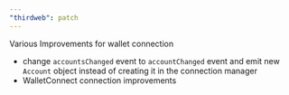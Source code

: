```yaml
---
"thirdweb": patch
---
```


Various Improvements for wallet connection

- change `accountsChanged` event to `accountChanged` event and emit new `Account` object instead of creating it in the connection manager
- WalletConnect connection improvements
